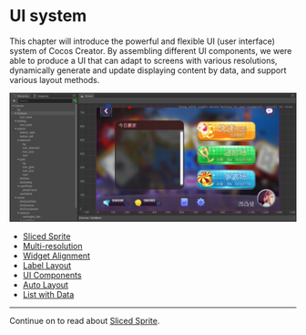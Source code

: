 # UI system

This chapter will introduce the powerful and flexible UI (user interface) system of Cocos Creator. By assembling different UI components, we were able to produce a UI that can adapt to screens with various resolutions, dynamically generate and update displaying content by data, and support various layout methods.

<a href="index/ui_cover.png"><img src="index/ui_cover.png" alt="ui cover"></a>

- [Sliced Sprite](sliced-sprite.md)
- [Multi-resolution](multi-resolution.md)
- [Widget Alignment](widget-align.md)
- [Label Layout](label-layout.md)
- [UI Components](ui-components.md)
- [Auto Layout](auto-layout.md)
- [List with Data](list-with-data.md)

<hr>

Continue on to read about [Sliced Sprite](sliced-sprite.md).
